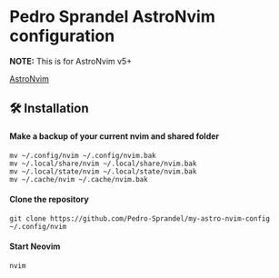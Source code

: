 # Pedro Sprandel AstroNvim configuration

**NOTE:** This is for AstroNvim v5+

[AstroNvim](https://github.com/AstroNvim/AstroNvim)

## 🛠️ Installation

#### Make a backup of your current nvim and shared folder

```shell
mv ~/.config/nvim ~/.config/nvim.bak
mv ~/.local/share/nvim ~/.local/share/nvim.bak
mv ~/.local/state/nvim ~/.local/state/nvim.bak
mv ~/.cache/nvim ~/.cache/nvim.bak
```

#### Clone the repository

```shell
git clone https://github.com/Pedro-Sprandel/my-astro-nvim-config ~/.config/nvim
```

#### Start Neovim

```shell
nvim
```
